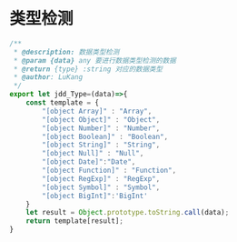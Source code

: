 <!--
 * @Author: 孟繁贵
 * @Date: 2021-02-14 21:12:38
 * @LastEditTime: 2021-02-14 21:13:29
 * @LastEditors: 孟繁贵
 * @Description: 
 * @FilePath: \toolkit\docs\通用\类型检测.md
-->
# 类型检测
```javascript
/**
 * @description: 数据类型检测
 * @param {data} any 要进行数据类型检测的数据
 * @return {type} :string 对应的数据类型
 * @author: LuKang
 */
export let jdd_Type=(data)=>{
    const template = {
        "[object Array]" : "Array",
        "[object Object]" : "Object",
        "[object Number]" : "Number",
        "[object Boolean]" : "Boolean",
        "[object String]" : "String",
        "[object Null]" : "Null",
        "[object Date]":"Date",
        "[object Function]" : "Function",
        "[object RegExp]" : "RegExp",
        "[object Symbol]" : "Symbol",
        "[object BigInt]":'BigInt'
    }
    let result = Object.prototype.toString.call(data);
    return template[result];
}
```